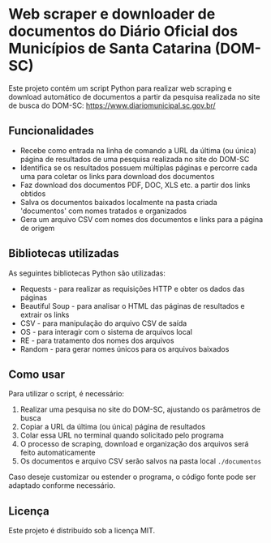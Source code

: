 # Web scraper e downloader de documentos do Diário Oficial dos Municípios de Santa Catarina (DOM-SC)

Este projeto contém um script Python para realizar web scraping e download automático de documentos a partir da pesquisa realizada no site de busca do DOM-SC: https://www.diariomunicipal.sc.gov.br/

## Funcionalidades

- Recebe como entrada na linha de comando a URL da última (ou única) página de resultados de uma pesquisa realizada no site do DOM-SC
- Identifica se os resultados possuem múltiplas páginas e percorre cada uma para coletar os links para download dos documentos
- Faz download dos documentos PDF, DOC, XLS etc. a partir dos links obtidos
- Salva os documentos baixados localmente na pasta criada 'documentos' com nomes tratados e organizados
- Gera um arquivo CSV com nomes dos documentos e links para a página de origem

## Bibliotecas utilizadas

As seguintes bibliotecas Python são utilizadas:

- Requests - para realizar as requisições HTTP e obter os dados das páginas
- Beautiful Soup - para analisar o HTML das páginas de resultados e extrair os links 
- CSV - para manipulação do arquivo CSV de saída
- OS - para interagir com o sistema de arquivos local
- RE - para tratamento dos nomes dos arquivos
- Random - para gerar nomes únicos para os arquivos baixados

## Como usar

Para utilizar o script, é necessário:

1. Realizar uma pesquisa no site do DOM-SC, ajustando os parâmetros de busca
2. Copiar a URL da última (ou única) página de resultados
3. Colar essa URL no terminal quando solicitado pelo programa
4. O processo de scraping, download e organização dos arquivos será feito automaticamente
5. Os documentos e arquivo CSV serão salvos na pasta local `./documentos` 

Caso deseje customizar ou estender o programa, o código fonte pode ser adaptado conforme necessário.

## Licença

Este projeto é distribuído sob a licença MIT.
